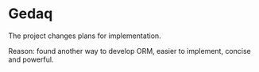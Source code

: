 # Gedaq

The project changes plans for implementation.

Reason: found another way to develop ORM, easier to implement, concise and powerful.
